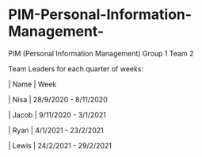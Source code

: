 # PIM-Personal-Information-Management-
PIM (Personal Information Management) Group 1 Team 2

Team Leaders for each quarter of weeks:

| Name  | Week

| Nisa  | 28/9/2020 - 8/11/2020

| Jacob | 9/11/2020 - 3/1/2021

| Ryan  | 4/1/2021 - 23/2/2021

| Lewis | 24/2/2021 - 29/2/2021
